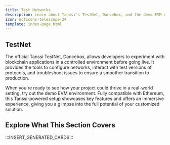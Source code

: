```yaml
---
title: Test Networks
description: Learn about Tanssi's TestNet, Dancebox, and the demo EVM network deployed on Dancebox and how to get started developing and interacting with each network.
icon: octicons-telescope-24
template: index-page.html
---
```


## TestNet

The official Tanssi TestNet, Dancebox, allows developers to experiment with blockchain applications in a controlled environment before going live. It provides the tools to configure networks, interact with test versions of protocols, and troubleshoot issues to ensure a smoother transition to production.

When you're ready to see how your project could thrive in a real-world setting, try out the demo EVM environment. Fully compatible with Ethereum, this Tanssi-powered setup showcases key features and offers an immersive experience, giving you a glimpse into the full potential of your customized solution.

## Explore What This Section Covers

:::INSERT_GENERATED_CARDS:::
